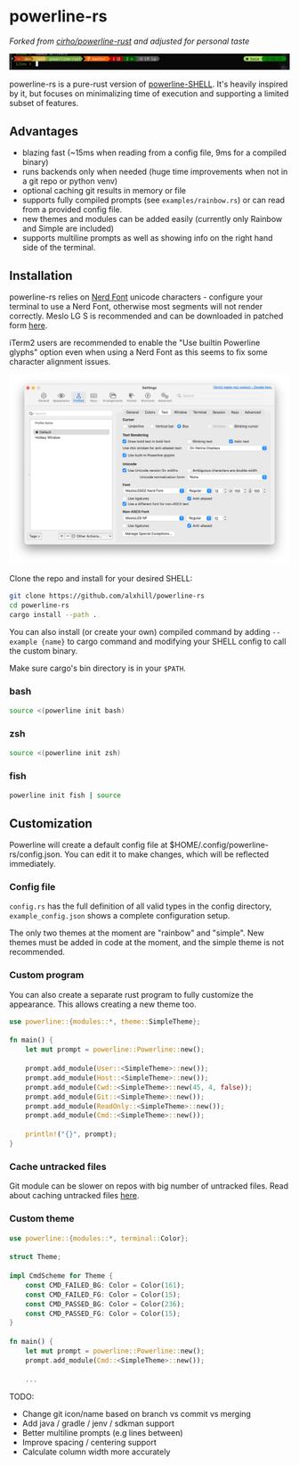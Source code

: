 # powerline-rs

_Forked from [cirho/powerline-rust](https://github.com/cirho/powerline-rust) and adjusted for personal taste_

![Shell with pyenv showing](with_pyenv.png)

powerline-rs is a pure-rust version of [powerline-SHELL](https://github.com/b-ryan/powerline-shell). It's heavily
inspired
by it, but focuses on minimalizing time of execution and supporting a limited subset of features.

## Advantages

- blazing fast (~15ms when reading from a config file, 9ms for a compiled binary)
- runs backends only when needed (huge time improvements when not in a git repo or python venv)
- optional caching git results in memory or file
- supports fully compiled prompts (see `examples/rainbow.rs`) or can read from a provided config file.
- new themes and modules can be added easily (currently only Rainbow and Simple are included)
- supports multiline prompts as well as showing info on the right hand side of the terminal.

## Installation

powerline-rs relies on [Nerd Font](https://www.nerdfonts.com/) unicode characters - configure your terminal to use a
Nerd Font, otherwise most segments will not render correctly. Meslo LG S is recommended and can be
downloaded in patched form [here](https://github.com/ryanoasis/nerd-fonts/releases/download/v3.2.1/Meslo.zip).

iTerm2 users are recommended to enable the "Use builtin Powerline glyphs" option even when using a Nerd Font as this
seems to fix some character alignment issues.

![iTerm2 Profile configuration](iterm_config.png)

Clone the repo and install for your desired SHELL:

```bash
git clone https://github.com/alxhill/powerline-rs
cd powerline-rs
cargo install --path .
```

You can also install (or create your own) compiled command by adding `--example {name}` to cargo command and
modifying your SHELL config to call the custom binary.

Make sure cargo's bin directory is in your `$PATH`.

### bash

```bash
source <(powerline init bash)
```

### zsh

```zsh
source <(powerline init zsh)
```

### fish

```bash
powerline init fish | source
```

## Customization

Powerline will create a default config file at $HOME/.config/powerline-rs/config.json. You can edit it to make changes,
which will be reflected immediately.

### Config file

`config.rs` has the full definition of all valid types in the config directory, `example_config.json` shows a complete
configuration setup.

The only two themes at the moment are "rainbow" and "simple". New themes must be added in code at the moment, and the
simple theme is not recommended.

### Custom program

You can also create a separate rust program to fully customize the appearance. This allows creating a new theme too.

```rust
use powerline::{modules::*, theme::SimpleTheme};

fn main() {
    let mut prompt = powerline::Powerline::new();

    prompt.add_module(User::<SimpleTheme>::new());
    prompt.add_module(Host::<SimpleTheme>::new());
    prompt.add_module(Cwd::<SimpleTheme>::new(45, 4, false));
    prompt.add_module(Git::<SimpleTheme>::new());
    prompt.add_module(ReadOnly::<SimpleTheme>::new());
    prompt.add_module(Cmd::<SimpleTheme>::new());

    println!("{}", prompt);
}


```

### Cache untracked files

Git module can be slower on repos with big number of untracked files. Read about caching untracked
files  [here](https://git-scm.com/docs/git-update-index).

### Custom theme

```rust
use powerline::{modules::*, terminal::Color};

struct Theme;

impl CmdScheme for Theme {
    const CMD_FAILED_BG: Color = Color(161);
    const CMD_FAILED_FG: Color = Color(15);
    const CMD_PASSED_BG: Color = Color(236);
    const CMD_PASSED_FG: Color = Color(15);
}

fn main() {
    let mut prompt = powerline::Powerline::new();
    prompt.add_module(Cmd::<SimpleTheme>::new());

    ...
```

TODO:

- Change git icon/name based on branch vs commit vs merging
- Add java / gradle / jenv / sdkman support
- Better multiline prompts (e.g lines between)
- Improve spacing / centering support
- Calculate column width more accurately
